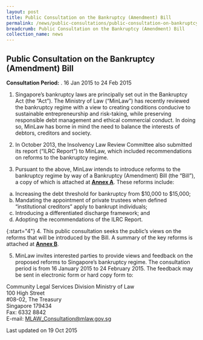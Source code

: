 ```yaml
---
layout: post
title: Public Consultation on the Bankruptcy (Amendment) Bill
permalink: /news/public-consultations/public-consultation-on-bankruptcy-amendment-bill/
breadcrumb: Public Consultation on the Bankruptcy (Amendment) Bill
collection_name: news
---
```


Public Consultation on the Bankruptcy (Amendment) Bill
---

**Consultation Period:** . 
16 Jan 2015 to 24 Feb 2015

1. Singapore’s bankruptcy laws are principally set out in the Bankruptcy Act (the “Act”). The Ministry of Law (“MinLaw”) has recently reviewed the bankruptcy regime with a view to creating conditions conducive to sustainable entrepreneurship and risk-taking, while preserving responsible debt management and ethical commercial conduct. In doing so, MinLaw has borne in mind the need to balance the interests of debtors, creditors and society.  

2. In October 2013, the Insolvency Law Review Committee also submitted its report (“ILRC Report”) to MinLaw, which included recommendations on reforms to the bankruptcy regime. 

3. Pursuant to the above, MinLaw intends to introduce reforms to the bankruptcy regime by way of a Bankruptcy (Amendment) Bill (the “Bill”), a copy of which is attached at [**Annex A**](/files/Annex-A-Draft-Bankruptcy-Amendment-Bill-160115.pdf/). These reforms include: 

<ol style="list-style-type: lower-alpha">
  <li>Increasing the debt threshold for bankruptcy from $10,000 to $15,000; </li>
  <li>Mandating the appointment of private trustees when defined “institutional creditors” apply to bankrupt individuals; </li>
  <li>Introducing a differentiated discharge framework; and </li>
  <li> Adopting the recommendations of the ILRC Report. </li>
</ol>

{:start="4"}
4. This public consultation seeks the public’s views on the reforms that will be introduced by the Bill.  A summary of the key reforms is attached at [**Annex B**](/files/Annex-B-Summary-of-Key-Reforms.pdf/).

5. MinLaw invites interested parties to provide views and feedback on the proposed reforms to Singapore’s bankruptcy regime. The consultation period is from 16 January 2015 to 24 February 2015. The feedback may be sent in electronic form or hard copy form to:

<p class="address-centered">
Community Legal Services Division
Ministry of Law<br>
100 High Street<br>
#08-02, The Treasury<br>
Singapore 179434<br>
Fax: 6332 8842<br>
E-mail: <a href="mailto:MLAW_Consultation@mlaw.gov.sg">MLAW_Consultation@mlaw.gov.sg</a>
</p>

<p class="right-side-updated">Last updated on 19 Oct 2015<p>

